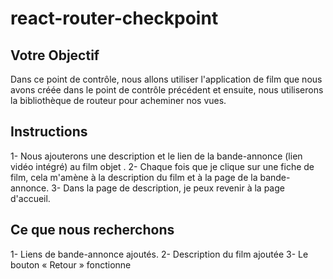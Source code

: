 # react-router-checkpoint

## Votre Objectif

Dans ce point de contrôle, nous allons utiliser l'application de film que nous avons créée dans le point de contrôle précédent et ensuite, nous utiliserons la bibliothèque de routeur pour acheminer nos vues.

## Instructions

1- Nous ajouterons une description et le lien de la bande-annonce (lien vidéo intégré) au film objet .
2- Chaque fois que je clique sur une fiche de film, cela m'amène à la description du film et à la page de la bande-annonce.
3- Dans la page de description, je peux revenir à la page d'accueil.

## Ce que nous recherchons

1- Liens de bande-annonce ajoutés.
2- Description du film ajoutée
3- Le bouton « Retour » fonctionne
